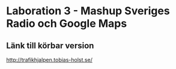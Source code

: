 Laboration 3 - Mashup Sveriges Radio och Google Maps
===================================================

Länk till körbar version
------------------------
http://trafikhjalpen.tobias-holst.se/
